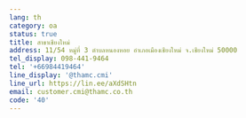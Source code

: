 ```yaml
---
lang: th
category: oa
status: true
title: สาขาเชียงใหม่
address: 11/54 หมู่ที่ 3 ตำบลหนองหอย อำเภอเมืองเชียงใหม่ จ.เชียงใหม่ 50000
tel_display: 098-441-9464
tel: '+66984419464'
line_display: '@thamc.cmi'
line_url: https://lin.ee/aXdSHtn
email: customer.cmi@thamc.co.th
code: '40'
---
```

